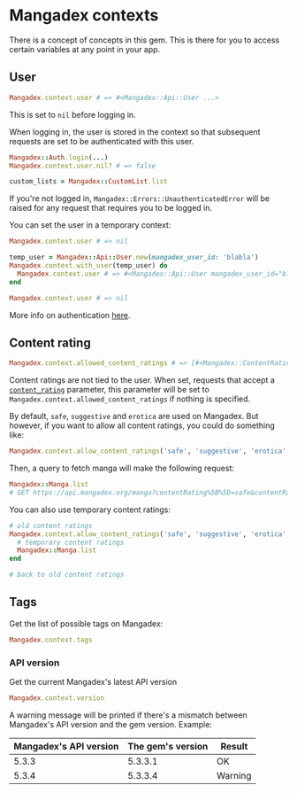 # Mangadex contexts

There is a concept of concepts in this gem. This is there for you to access certain variables at any point in your app.

## User

```ruby
Mangadex.context.user # => #<Mangadex::Api::User ...>
```

This is set to `nil` before logging in.

When logging in, the user is stored in the context so that subsequent requests are set to be authenticated with this user.

```ruby
Mangadex::Auth.login(...)
Mangadex.context.user.nil? # => false

custom_lists = Mangadex::CustomList.list
```

If you're not logged in, `Mangadex::Errors::UnauthenticatedError` will be raised for any request that requires you to be logged in.

You can set the user in a temporary context:

```ruby
Mangadex.context.user # => nil

temp_user = Mangadex::Api::User.new(mangadex_user_id: 'blabla')
Mangadex.context.with_user(temp_user) do
  Mangadex.context.user # => #<Mangadex::Api::User mangadex_user_id="blabla">
end

Mangadex.context.user # => nil
```

More info on authentication [here]().

## Content rating

```ruby
Mangadex.context.allowed_content_ratings # => [#<Mangadex::ContentRating ...>, ...]
```

Content ratings are not tied to the user. When set, requests that accept a [`content_rating`](https://api.mangadex.org/docs.html#section/Static-data/Manga-content-rating) parameter, this parameter will be set to `Mangadex.context.allowed_content_ratings` if nothing is specified.

By default, `safe`, `suggestive` and `erotica` are used on Mangadex. But however, if you want to allow all content ratings, you could do something like:

```ruby
Mangadex.context.allow_content_ratings('safe', 'suggestive', 'erotica', 'pornographic')
```

Then, a query to fetch manga will make the following request:

```ruby
Mangadex::Manga.list
# GET https://api.mangadex.org/manga?contentRating%5B%5D=safe&contentRating%5B%5D=suggestive&contentRating%5B%5D=erotica&contentRating%5B%5D=pornographic
```

You can also use temporary content ratings:

```ruby
# old content ratings
Mangadex.context.allow_content_ratings('safe', 'suggestive', 'erotica', 'pornographic') do
  # temporary content ratings
  Mangadex::Manga.list
end

# back to old content ratings
```

## Tags

Get the list of possible tags on Mangadex:

```ruby
Mangadex.context.tags
```

### API version

Get the current Mangadex's latest API version

```ruby
Mangadex.context.version
```

A warning message will be printed if there's a mismatch between Mangadex's API version and the gem version. Example:

| Mangadex's API version | The gem's version | Result |
| --- | --- | --- |
| 5.3.3 | 5.3.3.1 | OK |
| 5.3.4 | 5.3.3.4 | Warning |
